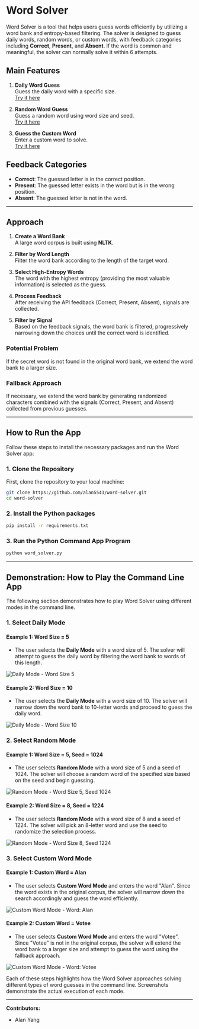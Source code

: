 # Word Solver

Word Solver is a tool that helps users guess words efficiently by utilizing a word bank and entropy-based filtering. The solver is designed to guess daily words, random words, or custom words, with feedback categories including **Correct**, **Present**, and **Absent**. If the word is common and meaningful, the solver can normally solve it within 6 attempts.

## Main Features

1. **Daily Word Guess**  
   Guess the daily word with a specific size.  
   [Try it here](https://wordle.votee.dev:8000/daily)

2. **Random Word Guess**  
   Guess a random word using word size and seed.  
   [Try it here](https://wordle.votee.dev:8000/random)

3. **Guess the Custom Word**  
   Enter a custom word to solve.  
   [Try it here](https://wordle.votee.dev:8000/word/{word})




## Feedback Categories

- **Correct**: The guessed letter is in the correct position.
- **Present**: The guessed letter exists in the word but is in the wrong position.
- **Absent**: The guessed letter is not in the word.

---


## Approach

1. **Create a Word Bank**  
   A large word corpus is built using **NLTK**.

2. **Filter by Word Length**  
   Filter the word bank according to the length of the target word.

3. **Select High-Entropy Words**  
   The word with the highest entropy (providing the most valuable information) is selected as the guess.

4. **Process Feedback**  
   After receiving the API feedback (Correct, Present, Absent), signals are collected.

5. **Filter by Signal**  
   Based on the feedback signals, the word bank is filtered, progressively narrowing down the choices until the correct word is identified.

### Potential Problem

If the secret word is not found in the original word bank, we extend the word bank to a larger size.

### Fallback Approach

If necessary, we extend the word bank by generating randomized characters combined with the signals (Correct, Present, and Absent) collected from previous guesses.

---

## How to Run the App

Follow these steps to install the necessary packages and run the Word Solver app:

### 1. Clone the Repository
First, clone the repository to your local machine:
```bash
git clone https://github.com/alan5543/word-solver.git
cd word-solver
```

### 2. Install the Python packages
```bash
pip install -r requirements.txt
```


### 3. Run the Python Command App Program
```bash
python word_solver.py
```

---

## Demonstration: How to Play the Command Line App

The following section demonstrates how to play Word Solver using different modes in the command line.

### 1. Select Daily Mode

#### Example 1: Word Size = 5
- The user selects the **Daily Mode** with a word size of 5. The solver will attempt to guess the daily word by filtering the word bank to words of this length.
  
![Daily Mode - Word Size 5](photo/a.png)

#### Example 2: Word Size = 10
- The user selects the **Daily Mode** with a word size of 10. The solver will narrow down the word bank to 10-letter words and proceed to guess the daily word.
  
![Daily Mode - Word Size 10](photo/b.png)

### 2. Select Random Mode

#### Example 1: Word Size = 5, Seed = 1024
- The user selects **Random Mode** with a word size of 5 and a seed of 1024. The solver will choose a random word of the specified size based on the seed and begin guessing.

![Random Mode - Word Size 5, Seed 1024](photo/c.png)

#### Example 2: Word Size = 8, Seed = 1224
- The user selects **Random Mode** with a word size of 8 and a seed of 1224. The solver will pick an 8-letter word and use the seed to randomize the selection process.

![Random Mode - Word Size 8, Seed 1224](photo/d.png)

### 3. Select Custom Word Mode

#### Example 1: Custom Word = Alan
- The user selects **Custom Word Mode** and enters the word "Alan". Since the word exists in the original corpus, the solver will narrow down the search accordingly and guess the word efficiently.

![Custom Word Mode - Word: Alan](photo/e.png)

#### Example 2: Custom Word = Votee
- The user selects **Custom Word Mode** and enters the word "Votee". Since "Votee" is not in the original corpus, the solver will extend the word bank to a larger size and attempt to guess the word using the fallback approach.

![Custom Word Mode - Word: Votee](photo/f.png)

Each of these steps highlights how the Word Solver approaches solving different types of word guesses in the command line. Screenshots demonstrate the actual execution of each mode.


---

**Contributors:**  
- Alan Yang
